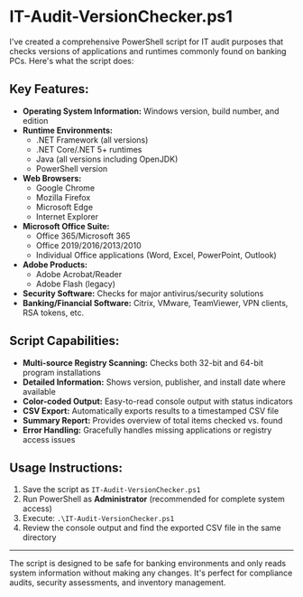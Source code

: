 # IT-Audit-VersionChecker.ps1

I've created a comprehensive PowerShell script for IT audit purposes that checks versions of applications and runtimes commonly found on banking PCs. Here's what the script does:

## Key Features:

* **Operating System Information:** Windows version, build number, and edition
* **Runtime Environments:**
    * .NET Framework (all versions)
    * .NET Core/.NET 5+ runtimes
    * Java (all versions including OpenJDK)
    * PowerShell version
* **Web Browsers:**
    * Google Chrome
    * Mozilla Firefox
    * Microsoft Edge
    * Internet Explorer
* **Microsoft Office Suite:**
    * Office 365/Microsoft 365
    * Office 2019/2016/2013/2010
    * Individual Office applications (Word, Excel, PowerPoint, Outlook)
* **Adobe Products:**
    * Adobe Acrobat/Reader
    * Adobe Flash (legacy)
* **Security Software:** Checks for major antivirus/security solutions
* **Banking/Financial Software:** Citrix, VMware, TeamViewer, VPN clients, RSA tokens, etc.

## Script Capabilities:

* **Multi-source Registry Scanning:** Checks both 32-bit and 64-bit program installations
* **Detailed Information:** Shows version, publisher, and install date where available
* **Color-coded Output:** Easy-to-read console output with status indicators
* **CSV Export:** Automatically exports results to a timestamped CSV file
* **Summary Report:** Provides overview of total items checked vs. found
* **Error Handling:** Gracefully handles missing applications or registry access issues

## Usage Instructions:

1.  Save the script as `IT-Audit-VersionChecker.ps1`
2.  Run PowerShell as **Administrator** (recommended for complete system access)
3.  Execute: `.\IT-Audit-VersionChecker.ps1`
4.  Review the console output and find the exported CSV file in the same directory

---

The script is designed to be safe for banking environments and only reads system information without making any changes. It's perfect for compliance audits, security assessments, and inventory management.